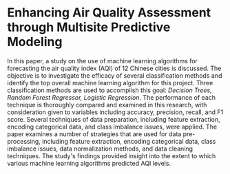# Enhancing Air Quality Assessment through Multisite Predictive Modeling

In this paper, a study on the use of machine learning algorithms for forecasting the air quality index (AQI) of 12 Chinese cities is discussed. The objective is to investigate the efficacy of several classification methods and identify the top overall machine learning algorithm for this project. 
Three classification methods are used to accomplish this goal: *Decision Trees, Random Forest Regressor, Logistic Regression*. 
The performance of each technique is thoroughly compared and examined in this research, with consideration given to variables including accuracy, precision, recall, and F1 score. Several techniques of data preparation, including feature extraction, encoding categorical data, and class imbalance issues, were applied. The paper examines a number of strategies that are used for data pre-processing, including feature extraction, encoding categorical data, class imbalance issues, data normalization methods, and data cleaning techniques. The study's findings provided insight into the extent to which various machine learning algorithms predicted AQI levels.

